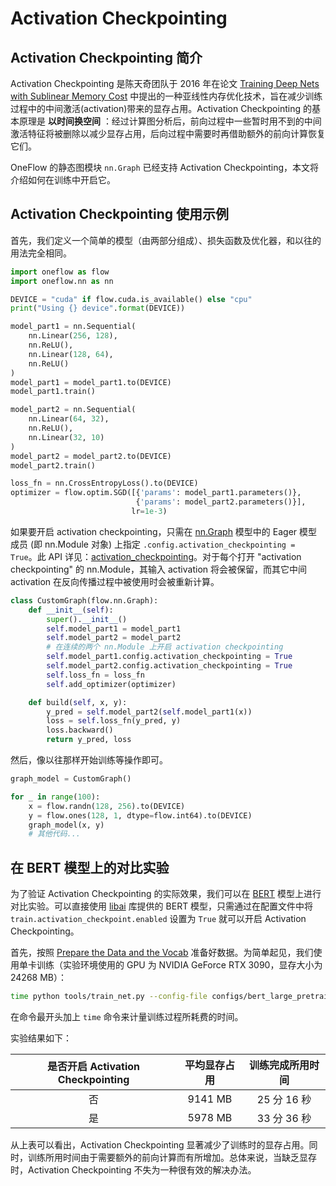 # Activation Checkpointing

## Activation Checkpointing 简介

Activation Checkpointing 是陈天奇团队于 2016 年在论文 [Training Deep Nets with Sublinear Memory Cost](https://arxiv.org/abs/1604.06174) 中提出的一种亚线性内存优化技术，旨在减少训练过程中的中间激活(activation)带来的显存占用。Activation Checkpointing 的基本原理是 **以时间换空间** ：经过计算图分析后，前向过程中一些暂时用不到的中间激活特征将被删除以减少显存占用，后向过程中需要时再借助额外的前向计算恢复它们。

OneFlow 的静态图模块 `nn.Graph` 已经支持 Activation Checkpointing，本文将介绍如何在训练中开启它。

## Activation Checkpointing 使用示例

首先，我们定义一个简单的模型（由两部分组成）、损失函数及优化器，和以往的用法完全相同。

```python
import oneflow as flow
import oneflow.nn as nn

DEVICE = "cuda" if flow.cuda.is_available() else "cpu"
print("Using {} device".format(DEVICE))

model_part1 = nn.Sequential(
    nn.Linear(256, 128), 
    nn.ReLU(),
    nn.Linear(128, 64),
    nn.ReLU()
)
model_part1 = model_part1.to(DEVICE)
model_part1.train()

model_part2 = nn.Sequential(
    nn.Linear(64, 32), 
    nn.ReLU(),
    nn.Linear(32, 10)
)
model_part2 = model_part2.to(DEVICE)
model_part2.train()

loss_fn = nn.CrossEntropyLoss().to(DEVICE)
optimizer = flow.optim.SGD([{'params': model_part1.parameters()},
                            {'params': model_part2.parameters()}],
                           lr=1e-3)
```

如果要开启 activation checkpointing，只需在 [nn.Graph](../basics/08_nn_graph.md) 模型中的 Eager 模型成员 (即 nn.Module 对象) 上指定 `.config.activation_checkpointing = True`。此 API 详见：[activation_checkpointing](https://oneflow.readthedocs.io/en/master/graph.html#oneflow.nn.graph.block_config.BlockConfig.activation_checkpointing)。对于每个打开 "activation checkpointing" 的 nn.Module，其输入 activation 将会被保留，而其它中间 activation 在反向传播过程中被使用时会被重新计算。

```python
class CustomGraph(flow.nn.Graph):
    def __init__(self):
        super().__init__()
        self.model_part1 = model_part1
        self.model_part2 = model_part2
        # 在连续的两个 nn.Module 上开启 activation checkpointing
        self.model_part1.config.activation_checkpointing = True
        self.model_part2.config.activation_checkpointing = True
        self.loss_fn = loss_fn
        self.add_optimizer(optimizer)

    def build(self, x, y):
        y_pred = self.model_part2(self.model_part1(x))
        loss = self.loss_fn(y_pred, y)
        loss.backward()
        return y_pred, loss
```

然后，像以往那样开始训练等操作即可。

```python
graph_model = CustomGraph()

for _ in range(100):
    x = flow.randn(128, 256).to(DEVICE)
    y = flow.ones(128, 1, dtype=flow.int64).to(DEVICE)
    graph_model(x, y)
    # 其他代码...
```

## 在 BERT 模型上的对比实验

为了验证 Activation Checkpointing 的实际效果，我们可以在 [BERT](https://arxiv.org/abs/1810.04805) 模型上进行对比实验。可以直接使用 [libai](https://github.com/Oneflow-Inc/libai) 库提供的 BERT 模型，只需通过在配置文件中将 `train.activation_checkpoint.enabled` 设置为 `True` 就可以开启 Activation Checkpointing。

首先，按照 [Prepare the Data and the Vocab](https://libai.readthedocs.io/en/latest/tutorials/get_started/quick_run.html#prepare-the-data-and-the-vocab) 准备好数据。为简单起见，我们使用单卡训练（实验环境使用的 GPU 为 NVIDIA GeForce RTX 3090，显存大小为 24268 MB）：

```bash
time python tools/train_net.py --config-file configs/bert_large_pretrain.py
```

在命令最开头加上 `time` 命令来计量训练过程所耗费的时间。

实验结果如下：

| 是否开启 Activation Checkpointing | 平均显存占用  | 训练完成所用时间  |
|:-----------------------------:|:-------:|:---------:|
| 否                             | 9141 MB | 25 分 16 秒 |
| 是                             | 5978 MB | 33 分 36 秒 |

从上表可以看出，Activation Checkpointing 显著减少了训练时的显存占用。同时，训练所用时间由于需要额外的前向计算而有所增加。总体来说，当缺乏显存时，Activation Checkpointing 不失为一种很有效的解决办法。

